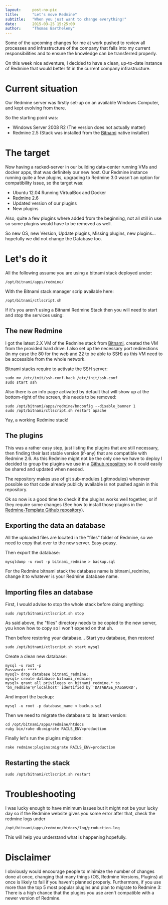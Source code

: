 ```yaml
---
layout:     post-no-pic
title:      "Let's move Redmine"
subtitle:   "When you just want to change everything!"
date:       2015-03-25 15:25:00
author:     "Thomas Barthelemy"
---
```


Some of the upcoming changes for me at work pushed to review all processes and infrastructure
of the company that falls into my current responsibilities and to ensure the knowledge can be transferred properly.

On this week nice adventure, I decided to have a clean, up-to-date instance of Redmine that would better fit in the current company infrastructure.

# Current situation

Our Redmine server was firstly set-up on an available Windows Computer, and kept evolving from there.

So the starting point was:

- Windows Server 2008 R2 (The version does not actually matter)
- Redmine 2.5 (Stack was installed from the [Bitnami](http://bitnami.com/ "Bitnami") native installer)

# The target

Now having a racked-server in our building data-center running VMs and docker apps, that was definitely our new host.
Our Redmine instance running quite a few plugins, upgrading to Redmine 3.0 wasn't an option for compatibility issue,
so the target was:

- Ubuntu 12.04 Running VirtualBox and Docker
- Redmine 2.6
- Updated version of our plugins
- New plugins

Also, quite a few plugins where added from the beginning, not all still in use so some plugins would have to be removed as well.

So new OS, new Version, Update plugins, Missing plugins, new plugins... hopefully we did not change the Database too.

# Let's do it

All the following assume you are using a bitnami stack deployed under:

    /opt/bitnami/apps/redmine/

With the Bitnami stack manager scrip available here:

    /opt/bitnami/ctlscript.sh
    
If it's you aren't using a Bitnami Redmine Stack then you will need to start and stop the services using:

    
    
## The new Redmine
I got the latest 2.X VM of the Redmine stack from [Bitnami](http://bitnami.com/ "Bitnami"),
created the VM from the provided hard drive.
I also set up the necessary port redirections (in my case the 80 for the web and 22 to be able to SSH) as this VM need to be accessible from the whole network.

Bitnami stacks require to activate the SSH server:

    sudo mv /etc/init/ssh.conf.back /etc/init/ssh.conf
    sudo start ssh

Also there is an info page activated by default that will show up at the bottom-right of the screen, this needs to be removed:

    sudo /opt/bitnami/apps/redmine/bnconfig --disable_banner 1
    sudo /opt/bitnami/ctlscript.sh restart apache

Yay, a working Redmine stack!
    
## The plugins

This was a rather easy step, just listing the plugins that are still necessary, then finding their last stable version (if-any) that are compatible with Redmine 2.6.
As this Redmine might not be the only one we have to deploy I decided to group the plugins we use in a [Github repository](https://github.com/we-bridge/Redmine-Template)
so it could easily be shared and updated when needed.

The repository makes use of git sub-modules (.gitmodules) whenever possible so that code already publicly available is not pushed again in this repository.

Ok so now is a good time to check if the plugins works well together, or if they require some changes
(See how to install those plugins in the [Redmine-Template Github repository](https://github.com/we-bridge/Redmine-Template)).

## Exporting the data an database

All the uploaded files are located in the "files" folder of Redmine, so we need to copy that over to the new server. Easy-peasy.

Then export the database:

    mysqldump -u root -p bitnami_redmine > backup.sql
    
For the Redmine bitnami stack the database name is bitnami_redmine, change it to whatever is your Redmine database name.

## Importing files an database

First, I would advise to stop the whole stack before doing anything:

    sudo /opt/bitnami/ctlscript.sh stop

As said above, the "files" directory needs to be copied to the new server, you know how to copy so I won't expend on that uh.

Then before restoring your database... Start you database, then restore!

    sudo /opt/bitnami/ctlscript.sh start mysql

Create a clean new database:

    mysql -u root -p 
    Password: ****
    mysql> drop database bitnami_redmine;
    mysql> create database bitnami_redmine;
    mysql> grant all privileges on bitnami_redmine.* to 'bn_redmine'@'localhost' identified by 'DATABASE_PASSWORD';

And import the backup:
    
    mysql -u root -p database_name < backup.sql

Then we need to migrate the database to its latest version:

    cd /opt/bitnami/apps/redmine/htdocs
    ruby bin/rake db:migrate RAILS_ENV=production
    
Finally let's run the plugins migration:

    rake redmine:plugins:migrate RAILS_ENV=production
    
## Restarting the stack

    sudo /opt/bitnami/ctlscript.sh restart
    
# Troubleshooting

I was lucky enough to have minimum issues
but it might not be your lucky day so if the Redmine website gives you some error after that,
check the redmine logs under

    /opt/bitnami/apps/redmine/htdocs/log/production.log
    
This will help you understand what is happening hopefully.

# Disclaimer

I obviously would encourage people to minimize the number of changes done at once,
changing that many things (OS, Redmine Versions, Plugins) at once is likely to fail if you
haven't planned properly.
Furthermore, if you use more than the top 5 most popular plugins and plan to migrate to Redmine 3:
There is a high chance that the plugins you use aren't compatible with a newer version of Redmine.